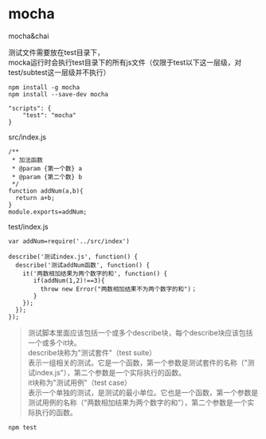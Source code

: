# mocha
mocha&amp;chai

测试文件需要放在test目录下，<br>
mocka运行时会执行test目录下的所有js文件（仅限于test以下这一层级，对test/subtest这一层级并不执行）

```
npm install -g mocha
npm install --save-dev mocha
```
```
"scripts": {
    "test": "mocha"
}
```

src/index.js
```
/**
 * 加法函数
 * @param {第一个数} a
 * @param {第二个数} b
 */
function addNum(a,b){
  return a+b;
}
module.exports=addNum;
```

test/index.js
```
var addNum=require('../src/index')

describe('测试index.js', function() {
  describe('测试addNum函数', function() {
    it('两数相加结果为两个数字的和', function() {
       if(addNum(1,2)!==3){
         throw new Error("两数相加结果不为两个数字的和")；
       }
    });
  });
});
```
> 测试脚本里面应该包括一个或多个describe块，每个describe块应该包括一个或多个it块。<br>
> describe块称为"测试套件"（test suite）<br>
> 表示一组相关的测试。它是一个函数，第一个参数是测试套件的名称（"测试index.js"），第二个参数是一个实际执行的函数。<br>
> it块称为"测试用例"（test case）<br>
> 表示一个单独的测试，是测试的最小单位。它也是一个函数，第一个参数是测试用例的名称（"两数相加结果为两个数字的和"），第二个参数是一个实际执行的函数。

```
npm test
```